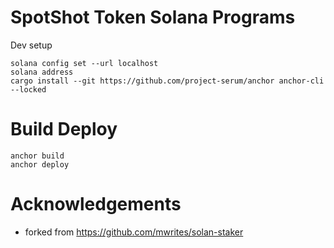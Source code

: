 

# SpotShot Token Solana Programs

Dev setup
```
solana config set --url localhost
solana address
cargo install --git https://github.com/project-serum/anchor anchor-cli --locked

```

# Build Deploy

```
anchor build
anchor deploy
```

# Acknowledgements
* forked from https://github.com/mwrites/solan-staker
